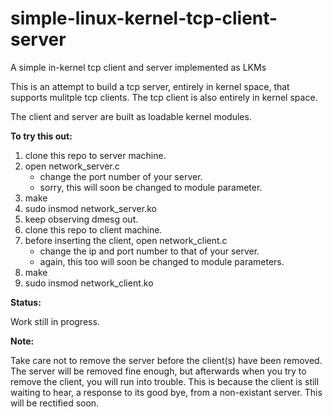 # simple-linux-kernel-tcp-client-server
A simple in-kernel tcp client and server implemented as LKMs

This is an attempt to build a tcp server, entirely in kernel space, that supports mulitple tcp clients. The tcp client is also entirely in kernel space.

The client and server are built as loadable kernel modules.

**To try this out:**

1. clone this repo to server machine.
2. open network_server.c 
    * change the port number of your server.
    * sorry, this will soon be changed to module parameter.
3. make
4. sudo insmod network_server.ko
5. keep observing dmesg out.
6. clone this repo to client machine.
7. before inserting the client, open network_client.c
    * change the ip and port number to that of your server.
    * again, this too will soon be changed to module parameters.
8. make 
9. sudo insmod  network_client.ko

**Status:**

Work still in progress.

**Note:**

Take care not to remove the server before the client(s) have been removed.
The server will be removed fine enough, but afterwards when you try to 
remove the client, you will run into trouble. This is because the client is
still waiting to hear, a response to its good bye, from a non-existant server. 
This will be rectified soon.
